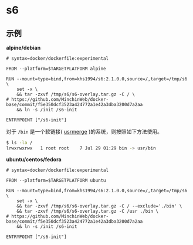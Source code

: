 # s6

## 示例

**alpine/debian**

```docker
# syntax=docker/dockerfile:experimental

FROM --platform=$TARGETPLATFORM alpine

RUN --mount=type=bind,from=khs1994/s6:2.1.0.0,source=/,target=/tmp/s6 \
    set -x \
    && tar -zxvf /tmp/s6/s6-overlay.tar.gz -C / \
# https://github.com/MinchinWeb/docker-base/commit/f5e350dcf3523a424772a1e42a3dba3200d7a2aa
    && ln -s /init /s6-init

ENTRYPOINT ["/s6-init"]
```

对于 `/bin` 是一个软链接( [usrmerge](https://wiki.debian.org/UsrMerge) )的系统，则按照如下方法使用。

```bash
$ ls -la /
lrwxrwxrwx   1 root root    7 Jul 29 01:29 bin -> usr/bin
```

**ubuntu/centos/fedora**

```docker
# syntax=docker/dockerfile:experimental

FROM --platform=$TARGETPLATFORM ubuntu

RUN --mount=type=bind,from=khs1994/s6:2.1.0.0,source=/,target=/tmp/s6 \
    set -x \
    && tar -zxvf /tmp/s6/s6-overlay.tar.gz -C / --exclude='./bin' \
    && tar -zxvf /tmp/s6/s6-overlay.tar.gz -C /usr ./bin \
# https://github.com/MinchinWeb/docker-base/commit/f5e350dcf3523a424772a1e42a3dba3200d7a2aa
    && ln -s /init /s6-init

ENTRYPOINT ["/s6-init"]
```

